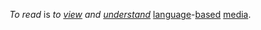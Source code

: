 *To read* is *to [view](https://github.com/gcassel/Modular-Organization-Terminology/blob/master/terms/view-right.md) and [understand](https://github.com/gcassel/Modular-Organization-Terminology/blob/master/terms/understand.md)* [language](https://github.com/gcassel/Modular-Organization-Terminology/blob/master/terms/language.md)-[based](https://github.com/gcassel/Modular-Organization-Terminology/blob/master/terms/base.md) [media](https://github.com/gcassel/Modular-Organization-Terminology/blob/master/terms/media.md).
